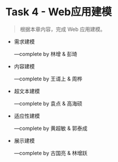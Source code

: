 # Task 4 - Web应用建模

> 根据本章内容，完成 Web 应用建模。

* 需求建模

  —complete by 林增 & 彭琦

* 内容建模

  —complete by 王谞上 & 周桦

* 超文本建模

  —complete by 袁点 & 高海硕

* 适应性建模

  —complete by 黄超敏 & 郭泰成

* 展示建模

  —complete by 古国亮 & 林增跃